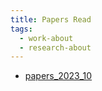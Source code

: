```yaml
---
title: Papers Read
tags:
  - work-about
  - research-about
---
```


* [papers_2023_10](research_career/papers_2023_10.md)